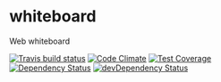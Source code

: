 # whiteboard

Web whiteboard

[![Travis build status](http://img.shields.io/travis/ipeychev/whiteboard.svg?style=flat)](https://travis-ci.org/ipeychev/whiteboard)
[![Code Climate](https://codeclimate.com/github/ipeychev/whiteboard/badges/gpa.svg)](https://codeclimate.com/github/ipeychev/whiteboard)
[![Test Coverage](https://codeclimate.com/github/ipeychev/whiteboard/badges/coverage.svg)](https://codeclimate.com/github/ipeychev/whiteboard)
[![Dependency Status](https://david-dm.org/ipeychev/whiteboard.svg)](https://david-dm.org/ipeychev/whiteboard)
[![devDependency Status](https://david-dm.org/ipeychev/whiteboard/dev-status.svg)](https://david-dm.org/ipeychev/whiteboard#info=devDependencies)
